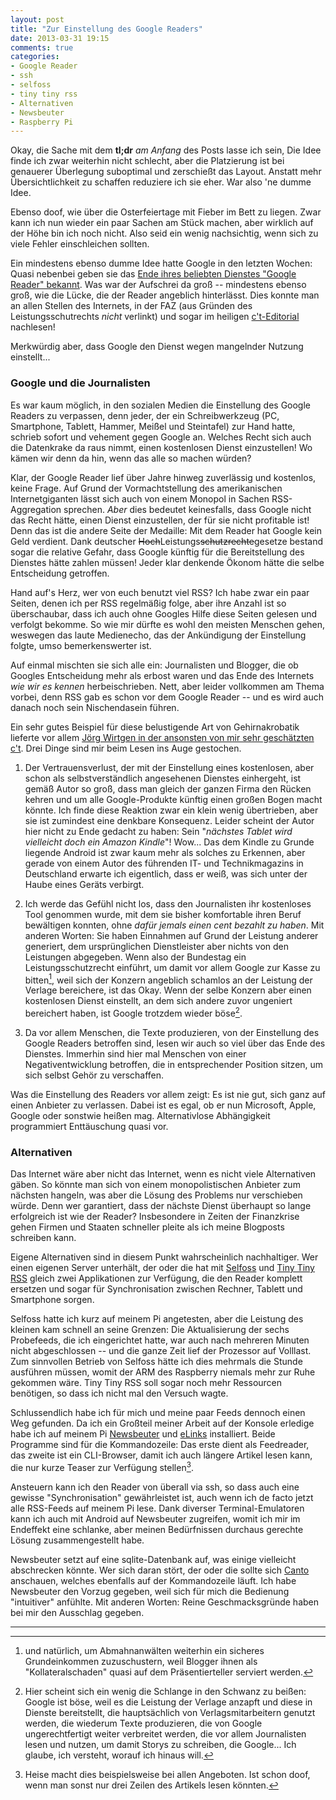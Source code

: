 ```yaml
---
layout: post
title: "Zur Einstellung des Google Readers"
date: 2013-03-31 19:15
comments: true
categories:
- Google Reader
- ssh
- selfoss
- tiny tiny rss
- Alternativen
- Newsbeuter
- Raspberry Pi 
---
```


Okay, die Sache mit dem **tl;dr** _am Anfang_ des Posts lasse ich sein, Die Idee finde ich zwar weiterhin nicht schlecht, aber die Platzierung ist bei genauerer Überlegung suboptimal und zerschießt das Layout. Anstatt mehr Übersichtlichkeit zu schaffen reduziere ich sie eher. War also 'ne dumme Idee.

Ebenso doof, wie über die Osterfeiertage mit Fieber im Bett zu liegen. Zwar kann ich nun wieder ein paar Sachen am Stück machen, aber wirklich auf der Höhe bin ich noch nicht. Also seid ein wenig nachsichtig, wenn sich zu viele Fehler einschleichen sollten.

Ein mindestens ebenso dumme Idee hatte Google in den letzten Wochen: Quasi nebenbei geben sie das [Ende ihres beliebten Dienstes "Google Reader" bekannt](http://www.heise.de/newsticker/meldung/Google-macht-den-RSS-Dienst-Reader-dicht-1822669.html). Was war der Aufschrei da groß -- mindestens ebenso groß, wie die Lücke, die der Reader angeblich hinterlässt. Dies konnte man an allen Stellen des Internets, in der FAZ (aus Gründen des Leistungsschutrechts _nicht_ verlinkt) und sogar im heiligen [c't-Editorial](http://www.heise.de/ct/editorial/) nachlesen!

Merkwürdig aber, dass Google den Dienst wegen mangelnder Nutzung einstellt...

<!-- more -->

### Google und die Journalisten

Es war kaum möglich, in den sozialen Medien die Einstellung des Google Readers zu verpassen, denn jeder, der ein Schreibwerkzeug (PC, Smartphone, Tablett, Hammer, Meißel und Steintafel) zur Hand hatte, schrieb sofort und vehement gegen Google an. Welches Recht sich auch die Datenkrake da raus nimmt, einen kostenlosen Dienst einzustellen! Wo kämen wir denn da hin, wenn das alle so machen würden?

Klar, der Google Reader lief über Jahre hinweg zuverlässig und kostenlos, keine Frage. Auf Grund der Vormachtstellung des amerikanischen Internetgiganten lässt sich auch von einem Monopol in Sachen RSS-Aggregation sprechen. _Aber_ dies bedeutet keinesfalls, dass Google nicht das Recht hätte, einen Dienst einzustellen, der für sie nicht profitable ist! Denn das ist die andere Seite der Medaille: Mit dem Reader hat Google kein Geld verdient. Dank deutscher <del>Hoch</del>Leistungs<del>schutzrechte</del>gesetze bestand sogar die relative Gefahr, dass Google künftig für die Bereitstellung des Dienstes hätte zahlen müssen! Jeder klar denkende Ökonom hätte die selbe Entscheidung getroffen.

Hand auf's Herz, wer von euch benutzt viel RSS? Ich habe zwar ein paar Seiten, denen ich per RSS regelmäßig folge, aber ihre Anzahl ist so überschaubar, dass ich auch ohne Googles Hilfe diese Seiten gelesen und verfolgt bekomme. So wie mir dürfte es wohl den meisten Menschen gehen, weswegen das laute Medienecho, das der Ankündigung der Einstellung folgte, umso bemerkenswerter ist.

Auf einmal mischten sie sich alle ein: Journalisten und Blogger, die ob Googles Entscheidung mehr als erbost waren und das Ende des Internets _wie wir es kennen_ herbeischrieben. Nett, aber leider vollkommen am Thema vorbei, denn RSS gab es schon vor dem Google Reader -- und es wird auch danach noch sein Nischendasein führen.

Ein sehr gutes Beispiel für diese belustigende Art von Gehirnakrobatik lieferte vor allem [Jörg Wirtgen in der ansonsten von mir sehr geschätzten c't](http://www.heise.de/newsticker/meldung/Kommentar-Reader-Einstellung-zerstoert-Vertrauen-in-Google-1822798.html). Drei Dinge sind mir beim Lesen ins Auge gestochen.

1. Der Vertrauensverlust, der mit der Einstellung eines kostenlosen, aber schon als selbstverständlich angesehenen Dienstes einhergeht, ist gemäß Autor so groß, dass man gleich der ganzen Firma den Rücken kehren und um alle Google-Produkte künftig einen großen Bogen macht könnte. Ich finde diese Reaktion zwar ein klein wenig übertrieben, aber sie ist zumindest eine denkbare Konsequenz. Leider scheint der Autor hier nicht zu Ende gedacht zu haben: Sein "_nächstes Tablet wird vielleicht doch ein Amazon Kindle_"! Wow... Das dem Kindle zu Grunde liegende Android ist zwar kaum mehr als solches zu Erkennen, aber gerade von einem Autor des führenden IT- und Technikmagazins in Deutschland erwarte ich eigentlich, dass er weiß, was sich unter der Haube eines Geräts verbirgt.

2. Ich werde das Gefühl nicht los, dass den Journalisten ihr kostenloses Tool genommen wurde, mit dem sie bisher komfortable ihren Beruf bewältigen konnten, ohne _dafür jemals einen cent bezahlt zu haben_. Mit anderen Worten: Sie haben Einnahmen auf Grund der Leistung anderer generiert, dem ursprünglichen Dienstleister aber nichts von den Leistungen abgegeben. Wenn also der Bundestag ein Leistungsschutzrecht einführt, um damit vor allem Google zur Kasse zu bitten[^1], weil sich der Konzern angeblich schamlos an der Leistung der Verlage bereichere, ist das Okay. Wenn der selbe Konzern aber einen kostenlosen Dienst einstellt, an dem sich andere zuvor ungeniert bereichert haben, ist Google trotzdem wieder böse[^2].

3. Da vor allem Menschen, die Texte produzieren, von der Einstellung des Google Readers betroffen sind, lesen wir auch so viel über das Ende des Dienstes. Immerhin sind hier mal Menschen von einer Negativentwicklung betroffen, die in entsprechender Position sitzen, um sich selbst Gehör zu verschaffen.

Was die Einstellung des Readers vor allem zeigt: Es ist nie gut, sich ganz auf einen Anbieter zu verlassen. Dabei ist es egal, ob er nun Microsoft, Apple, Google oder sonstwie heißen mag. Alternativlose Abhängigkeit programmiert Enttäuschung quasi vor.

### Alternativen

Das Internet wäre aber nicht das Internet, wenn es nicht viele Alternativen gäben. So könnte man sich von einem monopolistischen Anbieter zum nächsten hangeln, was aber die Lösung des Problems nur verschieben würde. Denn wer garantiert, dass der nächste Dienst überhaupt so lange erfolgreich ist wie der Reader? Insbesondere in Zeiten der Finanzkrise gehen Firmen und Staaten schneller pleite als ich meine Blogposts schreiben kann.

Eigene Alternativen sind in diesem Punkt wahrscheinlich nachhaltiger. Wer einen eigenen Server unterhält, der oder die hat mit [Selfoss](http://selfoss.aditu.de/) und [Tiny Tiny RSS](http://tt-rss.org/) gleich zwei Applikationen zur Verfügung, die den Reader komplett ersetzen und sogar für Synchronisation zwischen Rechner, Tablett und Smartphone sorgen.

Selfoss hatte ich kurz auf meinem Pi angetesten, aber die Leistung des kleinen kam schnell an seine Grenzen: Die Aktualisierung der sechs Probefeeds, die ich eingerichtet hatte, war auch nach mehreren Minuten nicht abgeschlossen -- und die ganze Zeit lief der Prozessor auf Volllast. Zum sinnvollen Betrieb von Selfoss hätte ich dies mehrmals die Stunde ausführen müssen, womit der ARM des Raspberry niemals mehr zur Ruhe gekommen wäre. Tiny Tiny RSS soll sogar noch mehr Ressourcen benötigen, so dass ich nicht mal den Versuch wagte.

Schlussendlich habe ich für mich und meine paar Feeds dennoch einen Weg gefunden. Da ich ein Großteil meiner Arbeit auf der Konsole erledige habe ich auf meinem Pi [Newsbeuter](http://www.newsbeuter.org/) und [eLinks](http://elinks.or.cz/) installiert. Beide Programme sind für die Kommandozeile: Das erste dient als Feedreader, das zweite ist ein CLI-Browser, damit ich auch längere Artikel lesen kann, die nur kurze Teaser zur Verfügung stellen[^3].

Ansteuern kann ich den Reader von überall via ssh, so dass auch eine gewisse "Synchronisation" gewährleistet ist, auch wenn ich de facto jetzt alle RSS-Feeds auf meinem Pi lese. Dank diverser Terminal-Emulatoren kann ich auch mit Android auf Newsbeuter zugreifen, womit ich mir im Endeffekt eine schlanke, aber meinen Bedürfnissen durchaus gerechte Lösung zusammengestellt habe.

Newsbeuter setzt auf eine sqlite-Datenbank auf, was einige vielleicht abschrecken könnte. Wer sich daran stört, der oder die sollte sich [Canto]() anschauen, welches ebenfalls auf der Kommandozeile läuft. Ich habe Newsbeuter den Vorzug gegeben, weil sich für mich die Bedienung "intuitiver" anfühlte. Mit anderen Worten: Reine Geschmacksgründe haben bei mir den Ausschlag gegeben.

----------

[^1]: und natürlich, um Abmahnanwälten weiterhin ein sicheres Grundeinkommen zuzuschustern, weil Blogger ihnen als "Kollateralschaden" quasi auf dem Präsentierteller serviert  werden.

[^2]: Hier scheint sich ein wenig die Schlange in den Schwanz zu beißen: Google ist böse, weil es die Leistung der Verlage anzapft und diese in Dienste bereitstellt, die hauptsächlich von Verlagsmitarbeitern genutzt werden, die wiederum Texte produzieren, die von Google ungerechtfertigt weiter verbreitet werden, die vor allem Journalisten lesen und nutzen, um damit Storys zu schreiben, die Google... Ich glaube, ich versteht, worauf ich hinaus will.

[^3]: Heise macht dies beispielsweise bei allen Angeboten. Ist schon doof, wenn man sonst nur drei Zeilen des Artikels lesen könnten.

